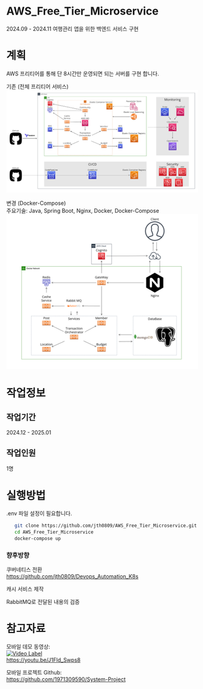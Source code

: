 # AWS_Free_Tier_Microservice
2024.09 - 2024.11
여행관리 앱을 위한 백엔드 서비스 구현

# 계획
AWS 프리티어를 통해 단 8시간만 운영되면 되는 서버를 구현 합니다.

기존 (전체 프리티어 서비스)
![구조도](img/AWS_service.png)


변경 (Docker-Compose)  
주요기술: Java, Spring Boot, Nginx, Docker, Docker-Compose
![구조도](img/service.png)

# 작업정보
## 작업기간
2024.12 - 2025.01
## 작업인원
1명

# 실행방법
.env 파일 설정이 필요합니다.
```bash
   git clone https://github.com/jth0809/AWS_Free_Tier_Microservice.git
   cd AWS_Free_Tier_Microservice
   docker-compose up
```

### 향후방향
쿠버네티스 전환  
https://github.com/jth0809/Devops_Automation_K8s

캐시 서비스 제작

RabbitMQ로 전달된 내용의 검증

# 참고자료
모바일 데모 동영상:  
[![Video Label](http://img.youtube.com/vi/J1Fld_Swps8/0.jpg)](https://youtu.be/J1Fld_Swps8)  
https://youtu.be/J1Fld_Swps8

모바일 프로젝트 Github:  
https://github.com/1971309590/System-Project

